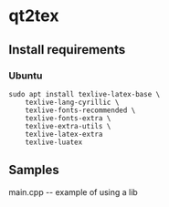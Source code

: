 # qt2tex

## Install requirements

### Ubuntu
    sudo apt install texlive-latex-base \
        texlive-lang-cyrillic \
        texlive-fonts-recommended \
        texlive-fonts-extra \
        texlive-extra-utils \
        texlive-latex-extra
        texlive-luatex

## Samples

main.cpp -- example of using a lib
